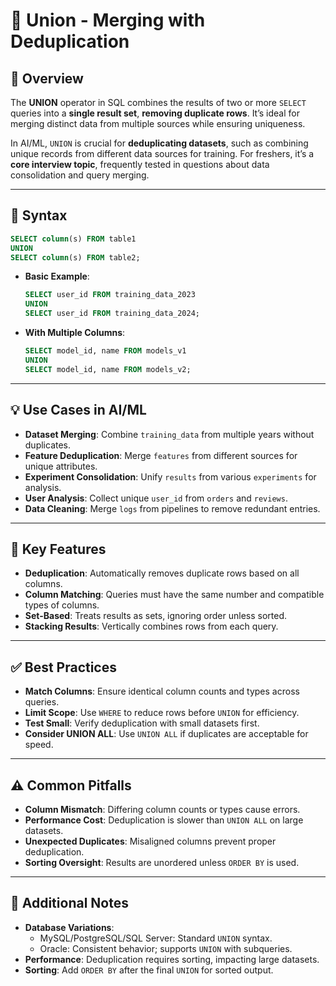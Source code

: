 # 🔄 Union - Merging with Deduplication

## 🌟 Overview

The **UNION** operator in SQL combines the results of two or more `SELECT` queries into a **single result set**, **removing duplicate rows**. It’s ideal for merging distinct data from multiple sources while ensuring uniqueness.

In AI/ML, `UNION` is crucial for **deduplicating datasets**, such as combining unique records from different data sources for training. For freshers, it’s a **core interview topic**, frequently tested in questions about data consolidation and query merging.

---

## 📜 Syntax

```sql
SELECT column(s) FROM table1
UNION
SELECT column(s) FROM table2;
```

- **Basic Example**:
  ```sql
  SELECT user_id FROM training_data_2023
  UNION
  SELECT user_id FROM training_data_2024;
  ```
- **With Multiple Columns**:
  ```sql
  SELECT model_id, name FROM models_v1
  UNION
  SELECT model_id, name FROM models_v2;
  ```

---

## 💡 Use Cases in AI/ML

- **Dataset Merging**: Combine `training_data` from multiple years without duplicates.
- **Feature Deduplication**: Merge `features` from different sources for unique attributes.
- **Experiment Consolidation**: Unify `results` from various `experiments` for analysis.
- **User Analysis**: Collect unique `user_id` from `orders` and `reviews`.
- **Data Cleaning**: Merge `logs` from pipelines to remove redundant entries.

---

## 🔑 Key Features

- **Deduplication**: Automatically removes duplicate rows based on all columns.
- **Column Matching**: Queries must have the same number and compatible types of columns.
- **Set-Based**: Treats results as sets, ignoring order unless sorted.
- **Stacking Results**: Vertically combines rows from each query.

---

## ✅ Best Practices

- **Match Columns**: Ensure identical column counts and types across queries.
- **Limit Scope**: Use `WHERE` to reduce rows before `UNION` for efficiency.
- **Test Small**: Verify deduplication with small datasets first.
- **Consider UNION ALL**: Use `UNION ALL` if duplicates are acceptable for speed.

---

## ⚠️ Common Pitfalls

- **Column Mismatch**: Differing column counts or types cause errors.
- **Performance Cost**: Deduplication is slower than `UNION ALL` on large datasets.
- **Unexpected Duplicates**: Misaligned columns prevent proper deduplication.
- **Sorting Oversight**: Results are unordered unless `ORDER BY` is used.

---

## 📝 Additional Notes

- **Database Variations**:
  - MySQL/PostgreSQL/SQL Server: Standard `UNION` syntax.
  - Oracle: Consistent behavior; supports `UNION` with subqueries.
- **Performance**: Deduplication requires sorting, impacting large datasets.
- **Sorting**: Add `ORDER BY` after the final `UNION` for sorted output.